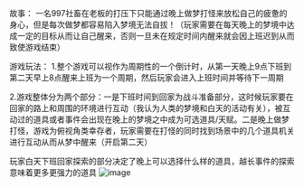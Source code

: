 故事：
 一名997社畜在老板的打压下只能通过晚上做梦打怪来放松自己的疲惫的身心，但是每次做梦都容易陷入梦境无法自拔！（玩家需要在每天晚上的梦境中达成一定的目标从而让自己醒来，否则一旦未在规定时间内醒来就会因上班迟到从而致使游戏结束）

游戏玩法：
1.整个游戏可以视作为周期性的一个倒计时，从第一天晚上9点下班到第二天早上8点醒来上班为一个周期，然后玩家会进入上班时间并等待下一周期

2.游戏整体分为两个部分：一是下班时间到回家为战斗准备部分，这时候玩家要在回家的路上和周围的环境进行互动（我认为人类的梦境和白天的活动有关），被互动过的道具或者事件会出现在晚上的梦境之中成为可选道具/天赋。二是晚上做梦打怪，游戏为俯视角类幸存者，玩家需要在打怪的同时找到场景中的几个道具机关进行互动从而从梦中醒来（开启第二天）

玩家白天下班回家探索的部分决定了晚上可以选择什么样的道具，越长事件的探索意味着更多更强力的道具
![image](https://github.com/fengye7/997Dream/assets/117179005/3ef22e69-5c24-4c23-ae58-634d59e36478)
